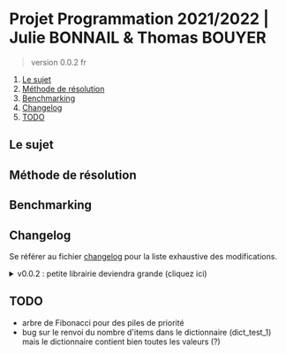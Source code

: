 # Projet Programmation 2021/2022 | Julie BONNAIL & Thomas BOUYER

> version 0.0.2 fr

1. [Le sujet](#le-sujet)
2. [Méthode de résolution](#méthode-de-résolution)
3. [Benchmarking](#benchmarking)
4. [Changelog](#changelog)
5. [TODO](#todo)

## Le sujet

## Méthode de résolution

## Benchmarking

## Changelog

Se référer au fichier [changelog](changelog.md) pour la liste exhaustive des modifications.

<details>
    <summary> v0.0.2 : petite librairie deviendra grande (cliquez ici) </summary>

*   macros pour des tests esthétiques
*   la table de hachage fonctionne aussi bien avec des objets issus de structures qu'avec des pseudos objets
*   on peut itérer sur les objets de la table de hachage (pratique pour faire le free final)
*   structure de dictionnaire, fortement basé sur la table de hachage (ne dispose pas de fonction d'itération pour le moment étant donné l'utilisation prévue)

</details>

## TODO

*   arbre de Fibonacci pour des piles de priorité
*   bug sur le renvoi du nombre d'items dans le dictionnaire (dict_test_1) mais le dictionnaire contient bien toutes les valeurs (?)
